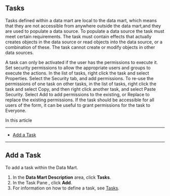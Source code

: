 ## Tasks

Tasks defined within a data mart are local to the data mart, which means that they are not accessible from anywhere outside the data mart,and they are used to populate a data source. To populate a data source the task must meet certain requirements. The task must contain effects that actually creates objects in the data source or read objects into the data source, or a combination of these. The task cannot create or modify objects in other data sources.  

A task can only be activated if the user has the permissions to execute it. Set security permissions to allow the appropriate users and groups to execute the actions. In the list of tasks, right click the task and select Properties. Select the Security tab, and add permissions. To re-use the permissions of one task on other tasks, in the list of tasks, right click the task and select Copy, and then right click another task, and select Paste Security. Select Add to add permissions to the existing, or Replace to replace the existing permissions. If the task should be accessible for all users of the form, it can be useful to grant permissions for the task to Everyone.  

In this article

* * *

*   [Add a Task](#add-a-task)

* * *

## Add a Task

To add a task within the Data Mart.

1.  In the **Data Mart Description** area, click **Tasks**.
2.  In the Task Pane , click **Add**.
3.  For information on how to define a task, see [Tasks](../tasks.md).

